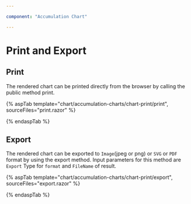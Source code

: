 ```yaml
---

component: "Accumulation Chart"

---
```


# Print and Export

## Print

The rendered chart can be printed directly from the browser by calling the public method print.

{% aspTab template="chart/accumulation-charts/chart-print/print", sourceFiles="print.razor" %}

{% endaspTab %}

## Export

The rendered chart can be exported to `Image`(jpeg or png) or `SVG` or `PDF` format by using the export method. Input parameters for this method are `Export` Type for `format` and `FileName` of result.

{% aspTab template="chart/accumulation-charts/chart-print/export", sourceFiles="export.razor" %}

{% endaspTab %}